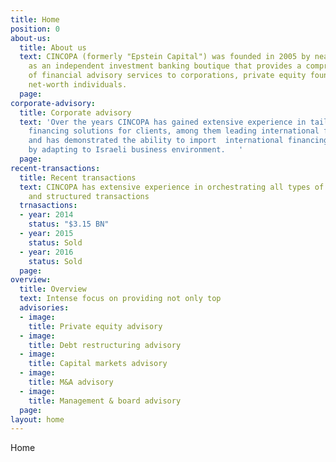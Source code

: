 ```yaml
---
title: Home
position: 0
about-us:
  title: About us
  text: CINCOPA (formerly "Epstein Capital") was founded in 2005 by near Nir Epstein
    as an independent investment banking boutique that provides a comprehensive suite
    of financial advisory services to corporations, private equity founds and high
    net-worth individuals.
  page: 
corporate-advisory:
  title: Corporate advisory
  text: 'Over the years CINCOPA has gained extensive experience in tailoring creative
    financing solutions for clients, among them leading international financials sponsors,
    and has demonstrated the ability to import  international financing solutions
    by adapting to Israeli business environment.   '
  page: 
recent-transactions:
  title: Recent transactions
  text: CINCOPA has extensive experience in orchestrating all types of M&A financials
    and structured transactions
  trnasactions:
  - year: 2014
    status: "$3.15 BN"
  - year: 2015
    status: Sold
  - year: 2016
    status: Sold
  page: 
overview:
  title: Overview
  text: Intense focus on providing not only top
  advisories:
  - image: 
    title: Private equity advisory
  - image: 
    title: Debt restructuring advisory
  - image: 
    title: Capital markets advisory
  - image: 
    title: M&A advisory
  - image: 
    title: Management & board advisory
  page: 
layout: home
---
```


Home